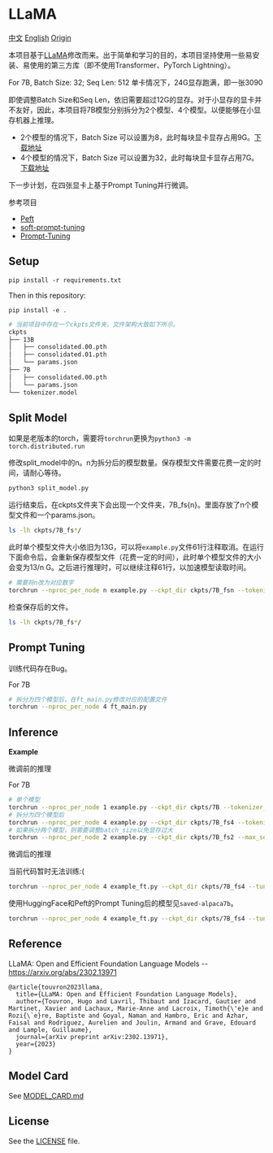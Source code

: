 # LLaMA 

[中文](README.md) [English](README.EN.md) [Origin](README.LLaMA.md)

本项目基于[LLaMA](https://github.com/facebookresearch/llama)修改而来。出于简单和学习的目的，本项目坚持使用一些易安装、易使用的第三方库（即不使用Transformer、PyTorch Lightning）。

For 7B, Batch Size: 32; Seq Len: 512
单卡情况下，24G显存跑满，即一张3090

即使调整Batch Size和Seq Len，依旧需要超过12G的显存。对于小显存的显卡并不友好，因此，本项目将7B模型分别拆分为2个模型、4个模型。以便能够在小显存机器上推理。

- 2个模型的情况下，Batch Size 可以设置为8，此时每块显卡显存占用9G。[下载地址](https://huggingface.co/wnma3mz/llama_fs2_7B/tree/main)
- 4个模型的情况下，Batch Size 可以设置为32，此时每块显卡显存占用7G。[下载地址](https://huggingface.co/wnma3mz/llama_fs4_7B/tree/main)

下一步计划，在四张显卡上基于Prompt Tuning并行微调。

参考项目

- [Peft](https://github.com/huggingface/peft)
- [soft-prompt-tuning](https://github.com/kipgparker/soft-prompt-tuning/)
- [Prompt-Tuning](https://github.com/mkshing/Prompt-Tuning/)


## Setup

```
pip install -r requirements.txt
```
Then in this repository:
```
pip install -e .
```


```bash
# 当前项目中存在一个ckpts文件夹，文件架构大致如下所示。
ckpts
├── 13B
│   ├── consolidated.00.pth
│   ├── consolidated.01.pth
│   └── params.json
├── 7B
│   ├── consolidated.00.pth
│   └── params.json
└── tokenizer.model
```

## Split Model

如果是老版本的torch，需要将`torchrun`更换为`python3 -m torch.distributed.run`

修改split_model中的n。n为拆分后的模型数量。保存模型文件需要花费一定的时间，请耐心等待。
```bash
python3 split_model.py
```

运行结束后，在ckpts文件夹下会出现一个文件夹，7B_fs{n}。里面存放了n个模型文件和一个params.json。

```bash
ls -lh ckpts/7B_fs*/
```

此时单个模型文件大小依旧为13G，可以将`example.py`文件61行注释取消。在运行下面命令后，会重新保存模型文件（花费一定的时间），此时单个模型文件的大小会变为13/n G。之后进行推理时，可以继续注释61行，以加速模型读取时间。
```bash
# 需要将n改为对应数字
torchrun --nproc_per_node n example.py --ckpt_dir ckpts/7B_fsn --tokenizer_path ckpts/tokenizer.model
```

检查保存后的文件。
```bash
ls -lh ckpts/7B_fs*/
```

## Prompt Tuning

训练代码存在Bug。

For 7B
```bash
# 拆分为四个模型后，在ft_main.py修改对应的配置文件
torchrun --nproc_per_node 4 ft_main.py 
```

## Inference

**Example**

微调前的推理

For 7B
```bash
# 单个模型
torchrun --nproc_per_node 1 example.py --ckpt_dir ckpts/7B --tokenizer_path ckpts/tokenizer.model
# 拆分为四个模型后
torchrun --nproc_per_node 4 example.py --ckpt_dir ckpts/7B_fs4 --tokenizer_path ckpts/tokenizer.model
# 如果拆分两个模型，则需要调整batch_size以免显存过大
torchrun --nproc_per_node 2 example.py --ckpt_dir ckpts/7B_fs2 --max_seq_len 512 --max_batch_size 5 --tokenizer_path ckpts/tokenizer.model
```

微调后的推理

当前代码暂时无法训练:(

```bash
torchrun --nproc_per_node 4 example_ft.py --ckpt_dir ckpts/7B_fs4 --tuning_ckpt_dir ckpts/7B_ft4 --tokenizer_path ckpts/tokenizer.model
```

使用HuggingFace和Peft的Prompt Tuning后的模型见`saved-alpaca7b`。

```bash
torchrun --nproc_per_node 4 example_ft.py --ckpt_dir ckpts/7B_fs4 --tuning_ckpt_path saved-alpaca7b/adapter_model.bin --tokenizer_path ckpts/tokenizer.model
```


## Reference

LLaMA: Open and Efficient Foundation Language Models -- https://arxiv.org/abs/2302.13971

```
@article{touvron2023llama,
  title={LLaMA: Open and Efficient Foundation Language Models},
  author={Touvron, Hugo and Lavril, Thibaut and Izacard, Gautier and Martinet, Xavier and Lachaux, Marie-Anne and Lacroix, Timoth{\'e}e and Rozi{\`e}re, Baptiste and Goyal, Naman and Hambro, Eric and Azhar, Faisal and Rodriguez, Aurelien and Joulin, Armand and Grave, Edouard and Lample, Guillaume},
  journal={arXiv preprint arXiv:2302.13971},
  year={2023}
}
```

## Model Card
See [MODEL_CARD.md](MODEL_CARD.md)

## License
See the [LICENSE](LICENSE) file.

